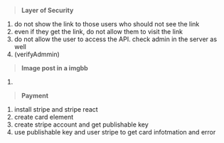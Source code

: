 > 

> **Layer of Security**

1. do not show the link to those users who should not see the link
2. even if they get the link, do not allow them to visit the link
3. do not allow the user to access the API. check admin in the server as well
4. (verifyAdmmin)

   
> **Image post in a imgbb**
1. 


> **Payment**
1. install stripe and stripe react
2. create card element
3. create stripe account and get publishable key
4. use publishable key and user stripe to get card infotmation and error